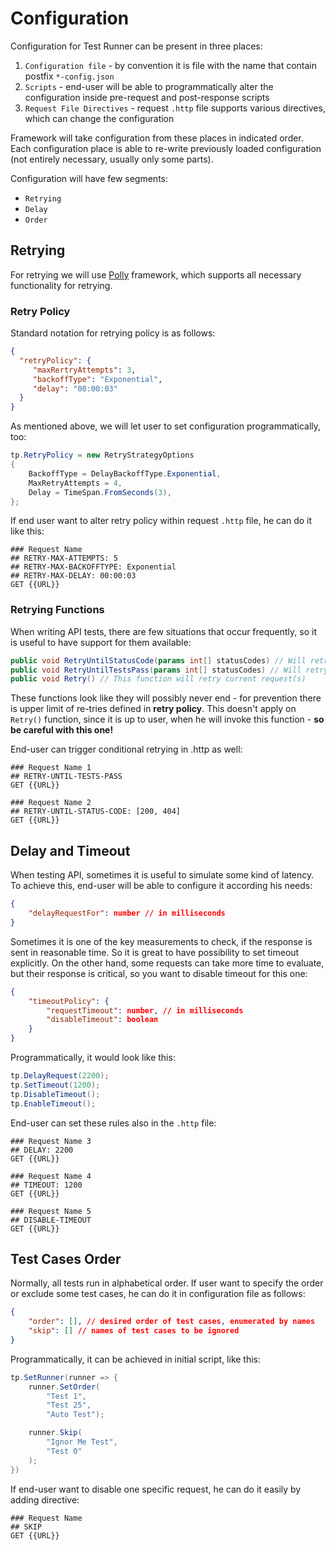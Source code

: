 # Configuration

Configuration for Test Runner can be present in three places:

1. `Configuration file` - by convention it is file with the name that contain postfix `*-config.json`
2. `Scripts` - end-user will be able to programmatically alter the configuration inside pre-request and post-response scripts
3. `Request File Directives` - request `.http` file supports various directives, which can change the configuration

Framework will take configuration from these places in indicated order. Each configuration place is able to re-write previously loaded configuration (not entirely necessary, usually only some parts).

Configuration will have few segments:

- `Retrying`
- `Delay`
- `Order`

## Retrying

For retrying we will use [Polly](https://github.com/App-vNext/Polly) framework, which supports all necessary functionality for retrying.

### Retry Policy

Standard notation for retrying policy is as follows:

```json
{
  "retryPolicy": {
     "maxRertryAttempts": 3,
     "backoffType": "Exponential",
     "delay": "00:00:03"
  }
}
```

As mentioned above, we will let user to set configuration programmatically, too:

```csharp
tp.RetryPolicy = new RetryStrategyOptions
{
    BackoffType = DelayBackoffType.Exponential,
    MaxRetryAttempts = 4,
    Delay = TimeSpan.FromSeconds(3),
};
```

If end user want to alter retry policy within request `.http` file, he can do it like this:

```http
### Request Name
## RETRY-MAX-ATTEMPTS: 5
## RETRY-MAX-BACKOFFTYPE: Exponential
## RETRY-MAX-DELAY: 00:00:03
GET {{URL}}
```

### Retrying Functions

When writing API tests, there are few situations that occur frequently, so it is useful to have support for them available:

```csharp
public void RetryUntilStatusCode(params int[] statusCodes) // Will retry request until one of the 'statusCodes' is returned.
public void RetryUntilTestsPass(params int[] statusCodes) // Will retry request until all of the tests are successful
public void Retry() // This function will retry current request(s)
```

These functions look like they will possibly never end - for prevention there is upper limit of re-tries defined in **retry policy**. This doesn't apply on `Retry()` function, since it is up to user, when he will invoke this function - **so be careful with this one!**

End-user can trigger conditional retrying in .http as well:

```http
### Request Name 1
## RETRY-UNTIL-TESTS-PASS
GET {{URL}}

### Request Name 2
## RETRY-UNTIL-STATUS-CODE: [200, 404]
GET {{URL}}
```

## Delay and Timeout

When testing API, sometimes it is useful to simulate some kind of latency. To achieve this, end-user will be able to configure it according his needs:

```json
{
    "delayRequestFor": number // in milliseconds
}
```

Sometimes it is one of the key measurements to check, if the response is sent in reasonable time. So it is great to have possibility to set timeout explicitly. On the other hand, some requests can take more time to evaluate, but their response is critical, so you want to disable timeout for this one:

```json
{
    "timeoutPolicy": {
        "requestTimeout": number, // in milliseconds
        "disableTimeout": boolean
    }
}
```

Programmatically, it would look like this:

```csharp
tp.DelayRequest(2200);
tp.SetTimeout(1200);
tp.DisableTimeout();
tp.EnableTimeout();
```

End-user can set these rules also in the `.http` file:

```http
### Request Name 3
## DELAY: 2200
GET {{URL}}

### Request Name 4
## TIMEOUT: 1200
GET {{URL}}

### Request Name 5
## DISABLE-TIMEOUT
GET {{URL}}
```

## Test Cases Order

Normally, all tests run in alphabetical order. If user want to specify the order or exclude some test cases, he can do it in configuration file as follows:

```json
{
    "order": [], // desired order of test cases, enumerated by names
    "skip": [] // names of test cases to be ignored
}
```

Programmatically, it can be achieved in initial script, like this:

```csharp
tp.SetRunner(runner => {
    runner.SetOrder(
        "Test 1",
        "Test 25",
        "Auto Test");

    runner.Skip(
        "Ignor Me Test",
        "Test 0"
    );
})
```

If end-user want to disable one specific request, he can do it easily by adding directive:

```http
### Request Name
## SKIP
GET {{URL}}
```
